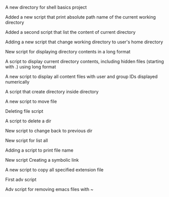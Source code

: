 A new directory for shell basics project

Added a new script that print absolute path name of the current working directory

Added a second script that list the content of current directory

Adding a new script that change working directory to user's home directory

New script for displaying directory contents in a long format

A script to display current directory contents, including hidden files (starting with .) using long format

A new script to display all content files with user and group IDs displayed numerically

A script that create directory inside directory

A new script to move file

Deleting file script

A script to delete a dir

New script to change back to previous dir

New script for list all

Adding a script to print file name

New script Creating a symbolic link

A new script to copy all specified extension file

First adv script

Adv script for removing emacs files with 
~

